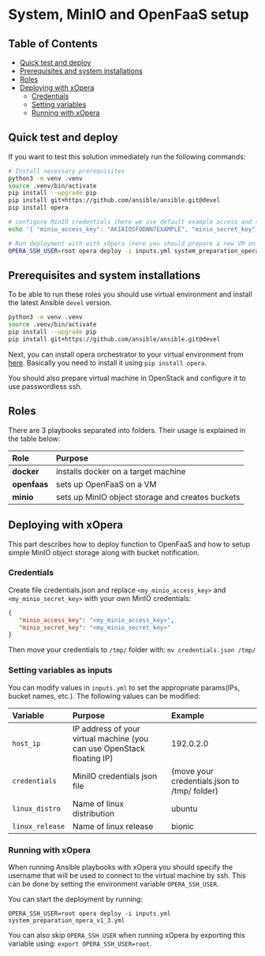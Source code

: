 # System, MinIO and OpenFaaS setup

## Table of Contents
  - [Quick test and deploy](#quick-test-and-deploy)
  - [Prerequisites and system installations](#prerequisites-and-system-installations)
  - [Roles](#roles)
  - [Deploying with xOpera](#deploying-with-xopera)
    - [Credentials](#credentials)
    - [Setting variables](#setting-variables-as-inputs)
    - [Running with xOpera](#running-with-xopera)
  
## Quick test and deploy

If you want to test this solution immediately run the following commands:

```bash
# Install necessary prerequisites
python3 -m venv .venv
source .venv/bin/activate
pip install --upgrade pip
pip install git+https://github.com/ansible/ansible.git@devel
pip install opera

# configure MinIO credentials (here we use default example access and secret key)
echo '{ "minio_access_key": "AKIAIOSFODNN7EXAMPLE", "minio_secret_key": "wJalrXUtnFEMI/K7MDENG/bPxRfiCYEXAMPLEKEY" }' > /tmp/credentials.json

# Run deployment with with xOpera (here you should prepare a new VM on OpenStack and configure it to use passwordless ssh)
OPERA_SSH_USER=root opera deploy -i inputs.yml system_preparation_opera_v1_3.yml
```

## Prerequisites and system installations

To be able to run these roles you should use virtual environment and install the latest Ansible `devel` version.

```bash
python3 -m venv .venv
source .venv/bin/activate
pip install --upgrade pip
pip install git+https://github.com/ansible/ansible.git@devel
```

Next, you can install opera orchestrator to your virtual environment from [here](https://github.com/xlab-si/xopera-opera).
Basically you need to install it using `pip install opera`.

You should also prepare virtual machine in OpenStack and configure it to use passwordless ssh.

## Roles

There are 3 playbooks separated into folders. Their usage is explained in the table below:

| Role | Purpose
|:-------------|:-------------|
| **docker** | installs docker on a target machine
| **openfaas** | sets up OpenFaaS on a VM
| **minio** | sets up MinIO object storage and creates buckets

## Deploying with xOpera

This part describes how to deploy function to OpenFaaS and how to setup simple MinIO object storage along with bucket
notification.

### Credentials

Create file credentials.json and replace `<my_minio_access_key>` and `<my_minio_secret_key>` with your own MinIO credentials:

```json
{
   "minio_access_key": "<my_minio_access_key>",
   "minio_secret_key": "<my_minio_secret_key>"
}
```

Then move your credentials to `/tmp/` folder with:
`mv credentials.json /tmp/`

### Setting variables as inputs

You can modify values in `inputs.yml` to set the appropriate params(IPs, bucket names, etc.). The following values can be modified:

| Variable | Purpose | Example
|:-------------|:-------------|:-------------|
| `host_ip` | IP address of your virtual machine (you can use OpenStack floating IP) | 192.0.2.0 |
| `credentials` | MiniIO credentials json file | (move your credentials.json to /tmp/ folder)  |
| `linux_distro` | Name of linux distribution | ubuntu |
| `linux_release` | Name of linux release | bionic |

### Running with xOpera

When running Ansible playbooks with xOpera you should specify the username that will be used to connect to
the virtual machine by ssh. This can be done by setting the environment variable `OPERA_SSH_USER`.

You can start the deployment by running:

`OPERA_SSH_USER=root opera deploy -i inputs.yml system_preparation_opera_v1_3.yml`

You can also skip `OPERA_SSH_USER` when running xOpera by exporting this variable using: `export OPERA_SSH_USER=root`.